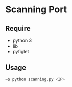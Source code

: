 # Scanning Port

## Require

- python 3
- lib
- pyfiglet

## Usage

```bash
~$ python scanning.py <IP>
```
